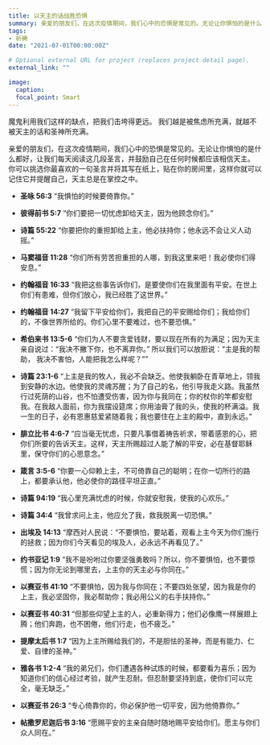 ```yaml
---
title: 以天主的话战胜恐惧
summary: 亲爱的朋友们，在这次疫情期间，我们心中的恐惧是常见的。无论让你惧怕的是什么都好，让我们每天阅读这几段圣言，并鼓励自己在任何时候都应该相信天主。
tags:
- 祈祷
date: "2021-07-01T00:00:00Z"

# Optional external URL for project (replaces project detail page).
external_link: ""

image:
  caption:
  focal_point: Smart
---
```

魔鬼利用我们这样的缺点，把我们击垮得更远。 我们越是被焦虑所充满，就越不被天主的话和圣神所充满。

亲爱的朋友们，在这次疫情期间，我们心中的恐惧是常见的。无论让你惧怕的是什么都好，让我们每天阅读这几段圣言，并鼓励自己在任何时候都应该相信天主。 你可以挑选你最喜欢的一句圣言并将其写在纸上，贴在你的房间里，这样你就可以记住它并提醒自己，天主总是在掌控之中。

- **圣咏 56:3**
“我惧怕的时候要倚靠你。”

- **彼得前书 5:7**
“你们要把一切忧虑卸给天主，因为他顾念你们。”

- **诗篇 55:22**
“你要把你的重担卸给上主，他必扶持你；他永远不会让义人动摇。”

- **马窦福音 11:28**
“你们所有劳苦担重担的人哪，到我这里来吧！我必使你们得安息。”

- **约翰福音 16:33**
“我把这些事告诉你们，是要使你们在我里面有平安。在世上你们有患难，但你们放心，我已经胜了这世界。”

- **约翰福音 14:27**
“我留下平安给你们，我把自己的平安赐给你们；我给你们的，不像世界所给的。你们心里不要难过，也不要恐惧。”

- **希伯来书 13:5-6**
“你们为人不要贪爱钱财，要以现在所有的为满足；因为天主亲自说过：“我决不撇下你，也不离弃你。” 所以我们可以放胆说：“主是我的帮助，
我决不害怕，人能把我怎么样呢？””

- **诗篇 23:1-6**
“上主是我的牧人，我必不会缺乏。他使我躺卧在青草地上，领我到安静的水边。他使我的灵魂苏醒；为了自己的名，他引导我走义路。我虽然行过死荫的山谷，也不怕遭受伤害，因为你与我同在；你的杖你的竿都安慰我。在我敌人面前，你为我摆设筵席；你用油膏了我的头，使我的杯满溢。我一生的日子，必有恩惠慈爱紧随着我；我也要住在上主的殿中，直到永远。”

- **腓立比书 4:6-7**
“应当毫无忧虑，只要凡事借着祷告祈求，带着感恩的心，把你们所要的告诉天主。这样，天主所赐超过人能了解的平安，必在基督耶稣里，保守你们的心思意念。”

- **箴言 3:5-6**
“你要一心仰赖上主，不可倚靠自己的聪明；在你一切所行的路上，都要承认他，他必使你的路径平坦正直。”

- **诗篇 94:19**
“我心里充满忧虑的时候，你就安慰我，使我的心欢乐。”

- **诗篇 34:4**
“我曾求问上主，他应允了我，救我脱离一切恐惧。”

- **出埃及 14:13**
“摩西对人民说：“不要惧怕，要站着，观看上主今天为你们施行的拯救；因为你们今天看见的埃及人，必永远不再看见了。”

- **约书亚记 1:9**
“我不是吩咐过你要坚强勇敢吗？所以，你不要惧怕，也不要惊慌；因为你无论到哪里去，上主你的天主必与你同在。”

- **以赛亚书 41:10**
“不要惧怕，因为我与你同在；不要四处张望，因为我是你的上主，我必坚固你，我必帮助你；我必用公义的右手扶持你。”

- **以赛亚书 40:31**
“但那些仰望上主的人，必重新得力；他们必像鹰一样展翅上腾；他们奔跑，也不困倦，他们行走，也不疲乏。”

- **提摩太后书 1:7**
“因为上主所赐给我们的，不是胆怯的圣神，而是有能力、仁爱、自律的圣神。”

- **雅各书 1:2-4**
“我的弟兄们，你们遭遇各种试炼的时候，都要看为喜乐；因为知道你们的信心经过考验，就产生忍耐。但忍耐要坚持到底，使你们可以完全，毫无缺乏。”

- **以赛亚书 26:3**
“专心倚靠你的，你必保护他一切平安，因为他倚靠你。”

- **帖撒罗尼迦后书 3:16**
“愿赐平安的主亲自随时随地赐平安给你们。愿主与你们众人同在。”

